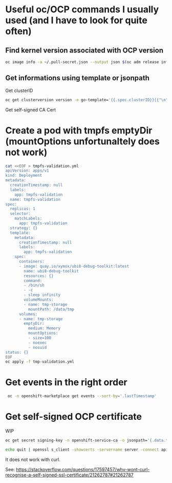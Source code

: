 # Useful oc/OCP commands I usually used (and I have to look for quite often)


## Find kernel version associated with OCP version

```bash
oc image info -a ~/.pull-secret.json --output json $(oc adm release info -a ~/.pull-secret.json --image-for=machine-os-content $(oc get clusterimagesets img4.12.7-x86-64-appsub -o jsonpath='{.spec.releaseImage}')) | jq .config.config.Labels | egrep coreos.rpm.kernel-rt-core
``` 

## Get informations using template or jsonpath

Get clusterID

```bash
oc get clusterversion version -o go-template='{{.spec.clusterID}}{{"\n"}}'
```


Get self-signed CA Cert


# Create a pod with tmpfs emptyDir (mountOptions unfortunaltely does not work)

```bash
cat <<EOF > tmpfs-validation.yml
apiVersion: apps/v1
kind: Deployment
metadata:
  creationTimestamp: null
  labels:
    app: tmpfs-validation
  name: tmpfs-validation
spec:
  replicas: 1
  selector:
    matchLabels:
      app: tmpfs-validation
  strategy: {}
  template:
    metadata:
      creationTimestamp: null
      labels:
        app: tmpfs-validation
    spec:
      containers:
      - image: quay.io/xymox/ubi8-debug-toolkit:latest
        name: ubi8-debug-toolkit
        resources: {}
        command:
        - /bin/sh
        - -c
        - sleep infinity
        volumeMounts:
        - name: tmp-storage
          mountPath: /data/tmp
      volumes:
      - name: tmp-storage
        emptyDir:
          medium: Memory
          mountOptions:
          - size=100
          - noexec
          - nosuid
status: {}
EOF
oc apply -f tmp-validation.yml
```


# Get events in the right order

```bash
 oc -n openshift-marketplace get events --sort-by='.lastTimestamp'
 ```
 
 # Get self-signed OCP certificate
 
 WIP
 
 ```bash
 oc get secret signing-key -n openshift-service-ca -o jsonpath='{.data.tls\.crt}' | base64 -d > ocp-ca.pem
 
 echo quit | openssl s_client -showcerts -servername server -connect api.osp-ocp4-07.clustership.com:6443 > cacert.pem
 ```
 
It does not work with curl.

See: https://stackoverflow.com/questions/17597457/why-wont-curl-recognise-a-self-signed-ssl-certificate/21262787#21262787
